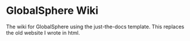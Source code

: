 # GlobalSphere Wiki
The wiki for GlobalSphere using the just-the-docs template. This replaces the old website I wrote in html.
